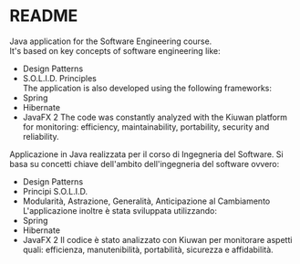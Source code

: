 # README #
Java application for the Software Engineering course.  
It's based on key concepts of software engineering like:  
- Design Patterns  
- S.O.L.I.D. Principles  
The application is also developed using the following frameworks:
- Spring
- Hibernate
- JavaFX 2
The code was constantly analyzed with the Kiuwan platform for monitoring: efficiency, maintainability, portability, security and reliability.

Applicazione in Java realizzata per il corso di Ingegneria del Software. Si basa su concetti chiave dell'ambito dell'ingegneria del software ovvero:
- Design Patterns
- Principi S.O.L.I.D.
- Modularità, Astrazione, Generalità, Anticipazione al Cambiamento
L'applicazione inoltre è stata sviluppata utilizzando:
- Spring
- Hibernate
- JavaFX 2
Il codice è stato analizzato con Kiuwan per monitorare aspetti quali: efficienza, manutenibilità, portabilità, sicurezza e affidabilità.